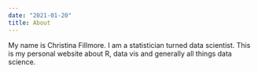 ```yaml
---
date: "2021-01-20"
title: About
---
```


My name is Christina Fillmore. I am a statistician turned data scientist. This is my personal website about R, data vis and generally all things data science. 

